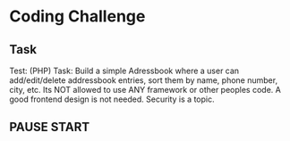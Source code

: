 # Coding Challenge

## Task

Test: (PHP) Task: Build a simple Adressbook where a user can add/edit/delete addressbook entries, sort them by name, phone number, city, etc. 
Its NOT allowed to use ANY framework or other peoples code. A good frontend design is not needed. Security is a topic.

## PAUSE START